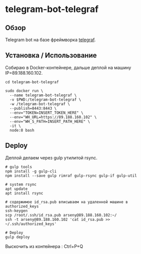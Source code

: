 # telegram-bot-telegraf



## Обзор
Telegram bot на базе фреймворка [telegraf](https://github.com/telegraf/telegraf).



## Установка / Использование

Собираю в Docker-контейнере, дальше деплой на машину IP=89.188.160.102.
```
cd telegram-bot-telegraf

sudo docker run \
  --name telegram-bot-telegraf \
  -v $PWD:/telegram-bot-telegraf \
  -w /telegram-bot-telegraf \
  --publish=8443:8443 \
  --env="TOKEN=INSERT_TOKEN_HERE" \
  --env="WH_URL=https://89.188.160.102" \
  --env="WH_S_PATH=INSERT_PATH_HERE" \
  -it \
  node:8 bash
```

## Deploy

Деплой делаем через gulp утилитой rsync.
```
# gulp tools
npm install -g gulp-cli
npm install --save gulp rimraf gulp-rsync gulp-if gulp-util

# system rsync
apt update
apt install rsync

# содержимое id_rsa.pub вписываем на удаленной машине в authorized_keys
ssh-keygen
scp /root/.ssh/id_rsa.pub arseny@89.188.160.102:~/
ssh -t arseny@89.188.160.102 'cat id_rsa.pub >> ~/.ssh/authorized_keys'

# Deploy
gulp deploy
```
Выскочить из контейнера : Ctrl+P+Q